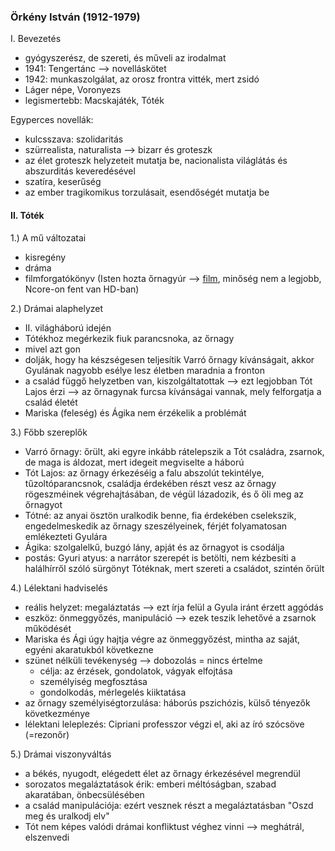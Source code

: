 ### Örkény István (1912-1979)

I. Bevezetés
- gyógyszerész, de szereti, és műveli az irodalmat
- 1941: Tengertánc --> novelláskötet
- 1942: munkaszolgálat, az orosz frontra vitték, mert zsidó
- Láger népe, Voronyezs
- legismertebb: Macskajáték, Tóték

Egyperces novellák:
- kulcsszava: szolidaritás
- szürrealista, naturalista --> bizarr és groteszk
- az élet groteszk helyzeteit mutatja be, nacionalista világlátás és abszurditás keveredésével
- szatíra, keserűség
- az ember tragikomikus torzulásait, esendőségét mutatja be

#### II. Tóték

1.) A mű változatai
- kisregény
- dráma
- filmforgatókönyv (Isten hozta őrnagyúr --> [film](https://videa.hu/videok/film-animacio/isten-hozta-klasszikus-GMfa22tg66TaNIeT), minőség nem a legjobb, Ncore-on fent van HD-ban)

2.) Drámai alaphelyzet
- II. világháború idején
- Tótékhoz megérkezik fiuk parancsnoka, az őrnagy
- mivel azt gon
- dolják, hogy ha készségesen teljesítik Varró őrnagy kívánságait, akkor Gyulának nagyobb esélye lesz életben maradnia a fronton
- a család függő helyzetben van, kiszolgáltatottak --> ezt legjobban Tót Lajos érzi --> az őrnagynak furcsa kívánságai vannak, mely felforgatja a család életét
- Mariska (feleség) és Ágika nem érzékelik a problémát

3.) Főbb szereplők
- Varró őrnagy: őrült, aki egyre inkább rátelepszik a Tót családra, zsarnok, de maga is áldozat, mert idegeit megviselte a háború
- Tót Lajos: az őrnagy érkezéséig a falu abszolút tekintélye, tűzoltóparancsnok, családja érdekében részt vesz az őrnagy rögeszméinek végrehajtásában, de végül lázadozik, és ő öli meg az őrnagyot
- Tótné: az anyai ösztön uralkodik benne, fia érdekében cselekszik, engedelmeskedik az őrnagy szeszélyeinek, férjét folyamatosan emlékezteti Gyulára
- Ágika: szolgalelkű, buzgó lány, apját és az őrnagyot is csodálja
- postás: Gyuri atyus: a narrátor szerepét is betölti, nem kézbesíti a halálhírről szóló sürgönyt Tótéknak, mert szereti a családot, szintén őrült

4.) Lélektani hadviselés
- reális helyzet: megaláztatás --> ezt írja felül a Gyula iránt érzett aggódás
- eszköz: önmeggyőzés, manipuláció --> ezek teszik lehetővé a zsarnok működését
- Mariska és Ági úgy hajtja végre az önmeggyőzést, mintha az saját, egyéni akaratukból következne
- szünet nélküli tevékenység --> dobozolás = nincs értelme
	- célja: az érzések, gondolatok, vágyak elfojtása
	- személyiség megfosztása
	- gondolkodás, mérlegelés kiiktatása
- az őrnagy személyiségtorzulása: háborús pszichózis, külső tényezők következménye
- lélektani leleplezés: Cipriani professzor végzi el, aki az író szócsöve (=rezonőr)

5.) Drámai viszonyváltás
- a békés, nyugodt, elégedett élet az őrnagy érkezésével megrendül
- sorozatos megaláztatások érik: emberi méltóságban, szabad akaratában, önbecsülésében
- a család manipulációja: ezért vesznek részt a megaláztatásban "Oszd meg és uralkodj elv"
- Tót nem képes valódi drámai konfliktust véghez vinni --> meghátrál, elszenvedi
